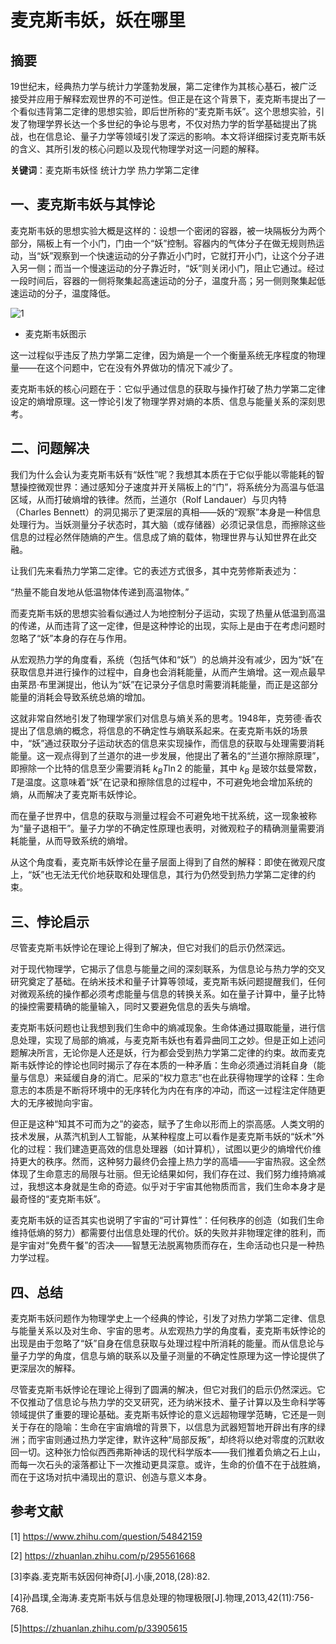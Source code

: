 # 麦克斯韦妖，妖在哪里

## 摘要

19世纪末，经典热力学与统计力学蓬勃发展，第二定律作为其核心基石，被广泛接受并应用于解释宏观世界的不可逆性。但正是在这个背景下，麦克斯韦提出了一个看似违背第二定律的思想实验，即后世所称的“麦克斯韦妖”。这个思想实验，引发了物理学界长达一个多世纪的争论与思考，不仅对热力学的哲学基础提出了挑战，也在信息论、量子力学等领域引发了深远的影响。本文将详细探讨麦克斯韦妖的含义、其所引发的核心问题以及现代物理学对这一问题的解释。

**关键词**：麦克斯韦妖怪 统计力学 热力学第二定律

## 一、麦克斯韦妖与其悖论

麦克斯韦妖的思想实验大概是这样的：设想一个密闭的容器，被一块隔板分为两个部分，隔板上有一个小门，门由一个“妖”控制。容器内的气体分子在做无规则热运动，当“妖”观察到一个快速运动的分子靠近小门时，它就打开小门，让这个分子进入另一侧；而当一个慢速运动的分子靠近时，“妖”则关闭小门，阻止它通过。经过一段时间后，容器的一侧将聚集起高速运动的分子，温度升高；另一侧则聚集起低速运动的分子，温度降低。

![1](https://raw.githubusercontent.com/lsqkk/image/main/202506012224534.png)

- 麦克斯韦妖图示

这一过程似乎违反了热力学第二定律，因为熵是一个一个衡量系统无序程度的物理量——在这个问题中，它在没有外界做功的情况下减少了。

麦克斯韦妖的核心问题在于：它似乎通过信息的获取与操作打破了热力学第二定律设定的熵增原理。这一悖论引发了物理学界对熵的本质、信息与能量关系的深刻思考。

## 二、问题解决

我们为什么会认为麦克斯韦妖有“妖性”呢？我想其本质在于它似乎能以零能耗的智慧操控微观世界：通过感知分子速度并开关隔板上的“门”，将系统分为高温与低温区域，从而打破熵增的铁律。然而，兰道尔（Rolf Landauer）与贝内特（Charles Bennett）的洞见揭示了更深层的真相——妖的“观察”本身是一种信息处理行为。当妖测量分子状态时，其大脑（或存储器）必须记录信息，而擦除这些信息的过程必然伴随熵的产生。信息成了熵的载体，物理世界与认知世界在此交融。

让我们先来看热力学第二定律。它的表述方式很多，其中克劳修斯表述为：

“热量不能自发地从低温物体传递到高温物体。”

而麦克斯韦妖的思想实验看似通过人为地控制分子运动，实现了热量从低温到高温的传递，从而违背了这一定律，但是这种悖论的出现，实际上是由于在考虑问题时忽略了“妖”本身的存在与作用。

从宏观热力学的角度看，系统（包括气体和“妖”）的总熵并没有减少，因为“妖”在获取信息并进行操作的过程中，自身也会消耗能量，从而产生熵增。这一观点最早由莱昂·布里渊提出，他认为“妖”在记录分子信息时需要消耗能量，而正是这部分能量的消耗会导致系统总熵的增加。

这就非常自然地引发了物理学家们对信息与熵关系的思考。1948年，克劳德·香农提出了信息熵的概念，将信息的不确定性与熵联系起来。在麦克斯韦妖的场景中，“妖”通过获取分子运动状态的信息来实现操作，而信息的获取与处理需要消耗能量。这一观点得到了兰道尔的进一步发展，他提出了著名的“兰道尔擦除原理”，即擦除一个比特的信息至少需要消耗 $k_B T \ln 2$ 的能量，其中 $k_B$ 是玻尔兹曼常数，$T$是温度。这意味着“妖”在记录和擦除信息的过程中，不可避免地会增加系统的熵，从而解决了麦克斯韦妖悖论。

而在量子世界中，信息的获取与测量过程会不可避免地干扰系统，这一现象被称为“量子退相干”。量子力学的不确定性原理也表明，对微观粒子的精确测量需要消耗能量，从而导致系统的熵增。

从这个角度看，麦克斯韦妖悖论在量子层面上得到了自然的解释：即使在微观尺度上，“妖”也无法无代价地获取和处理信息，其行为仍然受到热力学第二定律的约束。

## 三、悖论启示

尽管麦克斯韦妖悖论在理论上得到了解决，但它对我们的启示仍然深远。

对于现代物理学，它揭示了信息与能量之间的深刻联系，为信息论与热力学的交叉研究奠定了基础。在纳米技术和量子计算等领域，麦克斯韦妖问题提醒我们，任何对微观系统的操作都必须考虑能量与信息的转换关系。如在量子计算中，量子比特的操控需要精确的能量输入，同时又要避免信息的丢失与熵增。

麦克斯韦妖问题也让我想到我们生命中的熵减现象。生命体通过摄取能量，进行信息处理，实现了局部的熵减，与麦克斯韦妖也有着异曲同工之妙。但是正如上述问题解决所言，无论你是人还是妖，行为都会受到热力学第二定律的约束。故而麦克斯韦妖悖论的悖论也同时揭示了存在本质的一种矛盾：生命必须通过消耗自身（能量与信息）来延缓自身的消亡。尼采的“权力意志”也在此获得物理学的诠释：生命意志的本质是不断将环境中的无序转化为内在有序的冲动，而这一过程注定伴随更大的无序被抛向宇宙。

但正是这种“知其不可而为之”的姿态，赋予了生命以形而上的崇高感。人类文明的技术发展，从蒸汽机到人工智能，从某种程度上可以看作是麦克斯韦妖的“妖术”外化的过程：我们建造更高效的信息处理器（如计算机），试图以更少的熵增代价维持更大的秩序。然而，这种努力最终仍会撞上热力学的高墙——宇宙热寂。这全然体现了生命意志的局限与壮丽。但无论结果如何，我们存在过、我们努力维持熵减过，我想这本身就是生命的奇迹。似乎对于宇宙其他物质而言，我们生命本身才是最奇怪的“麦克斯韦妖”。

麦克斯韦妖的证否其实也说明了宇宙的“可计算性”：任何秩序的创造（如我们生命维持低熵的努力）都需要付出信息处理的代价。妖的失败并非物理定律的胜利，而是宇宙对“免费午餐”的否决——智慧无法脱离物质而存在，生命活动也只是一种热力学过程。

## 四、总结

麦克斯韦妖问题作为物理学史上一个经典的悖论，引发了对热力学第二定律、信息与能量关系以及对生命、宇宙的思考。从宏观热力学的角度看，麦克斯韦妖悖论的出现是由于忽略了“妖”自身在信息获取与处理过程中所消耗的能量。而从信息论与量子力学的角度，信息与熵的联系以及量子测量的不确定性原理为这一悖论提供了更深层次的解释。

尽管麦克斯韦妖悖论在理论上得到了圆满的解决，但它对我们的启示仍然深远。它不仅推动了信息论与热力学的交叉研究，还为纳米技术、量子计算以及生命科学等领域提供了重要的理论基础。麦克斯韦妖悖论的意义远超物理学范畴，它还是一则关于存在的隐喻：生命在宇宙熵增的背景下，以信息为武器短暂地开辟出有序的绿洲；而宇宙则通过热力学定律，默许这种“局部反叛”，却终将以绝对零度的沉默收回一切。这种张力恰似西西弗斯神话的现代科学版本——我们推着负熵之石上山，而每一次石头的滚落都让下一次推动更具深意。或许，生命的价值不在于战胜熵，而在于这场对抗中涌现出的意识、创造与意义本身。

## 参考文献

[1] https://www.zhihu.com/question/54842159

[2] https://zhuanlan.zhihu.com/p/295561668

[3]李淼.麦克斯韦妖因何神奇[J].小康,2018,(28):82.

[4]孙昌璞,全海涛.麦克斯韦妖与信息处理的物理极限[J].物理,2013,42(11):756-768.

[5]https://zhuanlan.zhihu.com/p/33905615
